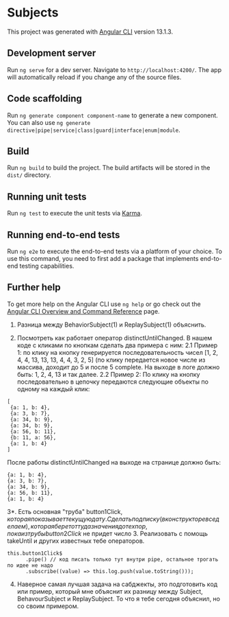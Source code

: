 # Subjects

This project was generated with [Angular CLI](https://github.com/angular/angular-cli) version 13.1.3.

## Development server

Run `ng serve` for a dev server. Navigate to `http://localhost:4200/`. The app will automatically reload if you change any of the source files.

## Code scaffolding

Run `ng generate component component-name` to generate a new component. You can also use `ng generate directive|pipe|service|class|guard|interface|enum|module`.

## Build

Run `ng build` to build the project. The build artifacts will be stored in the `dist/` directory.

## Running unit tests

Run `ng test` to execute the unit tests via [Karma](https://karma-runner.github.io).

## Running end-to-end tests

Run `ng e2e` to execute the end-to-end tests via a platform of your choice. To use this command, you need to first add a package that implements end-to-end testing capabilities.

## Further help

To get more help on the Angular CLI use `ng help` or go check out the [Angular CLI Overview and Command Reference](https://angular.io/cli) page.



1. Разница между BehaviorSubject(1) и ReplaySubject(1) объяснить.

2. Посмотреть как работает оператор distinctUntilChanged. В нашем коде с кликами по кнопкам сделать два примера с ним:
   2.1 Пример 1: по клику на кнопку генерируется последовательность чисел [1, 2, 4, 4, 13, 13, 13, 4, 4, 3, 2, 5] (по клику передается новое числе из массива, доходит до 5 и после 5 complete.
   На выходе в логе должно быть: 1, 2, 4, 13 и так далее.
   2.2 Пример 2: По клику на кнопку последовательно в цепочку передаются следующие объекты по одному на каждый клик:

```
[
 {a: 1, b: 4},
 {a: 3, b: 7},
 {a: 34, b: 9},
 {a: 34, b: 9},
 {a: 56, b: 11},
 {b: 11, a: 56},
 {a: 1, b: 4}
]
```

После работы distinctUntilChanged на выходе на странице должно быть:

```
{a: 1, b: 4},
{a: 3, b: 7},
{a: 34, b: 9},
{a: 56, b: 11},
{a: 1, b: 4}
```

3\*. Есть основная "труба" button1Click$, которая показывает текущую дату. Сделать подписку (в конструкторе все делаем), которая берет оттуда значения до тех пор, пока из трубы button2Click$ не придет число 3. Реализовать с помощь takeUntil и других известных тебе операторов.

```
this.button1Click$
      .pipe() // код писать только тут внутри pipe, остальное трогать по идее не надо
      .subscribe((value) => this.log.push(value.toString()));
```

4. Наверное самая лучшая задача на сабджекты, это подготовить код или пример, который мне объяснит их разницу между Subject, BehavourSubject и ReplaySubject. То что я тебе сегодня объяснил, но со своим примером.
